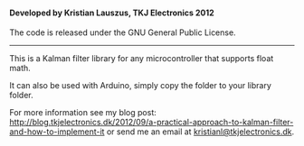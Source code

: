 #### Developed by Kristian Lauszus, TKJ Electronics 2012

The code is released under the GNU General Public License.
_________

This is a Kalman filter library for any microcontroller that supports float math.

It can also be used with Arduino, simply copy the folder to your library folder.

For more information see my blog post: <http://blog.tkjelectronics.dk/2012/09/a-practical-approach-to-kalman-filter-and-how-to-implement-it> or send me an email at <kristianl@tkjelectronics.dk>.